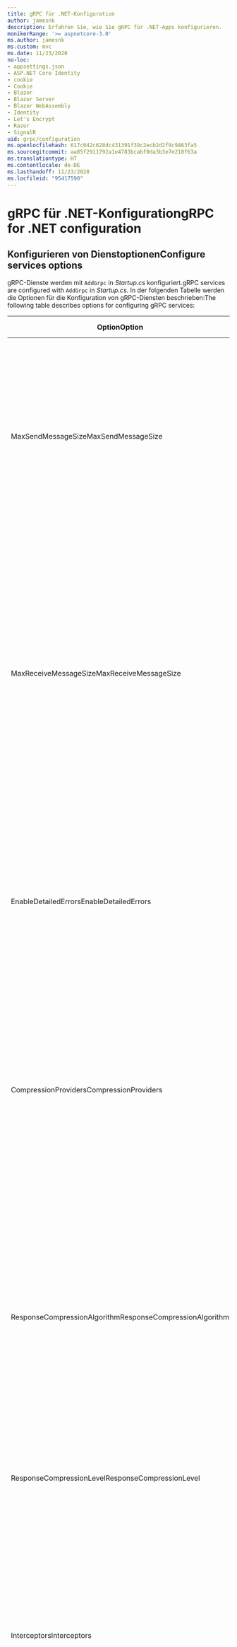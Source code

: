 ```yaml
---
title: gRPC für .NET-Konfiguration
author: jamesnk
description: Erfahren Sie, wie Sie gRPC für .NET-Apps konfigurieren.
monikerRange: '>= aspnetcore-3.0'
ms.author: jamesnk
ms.custom: mvc
ms.date: 11/23/2020
no-loc:
- appsettings.json
- ASP.NET Core Identity
- cookie
- Cookie
- Blazor
- Blazor Server
- Blazor WebAssembly
- Identity
- Let's Encrypt
- Razor
- SignalR
uid: grpc/configuration
ms.openlocfilehash: 617c042c628dc431391f39c2ecb2d2f9c9463fa5
ms.sourcegitcommit: aa85f2911792a1e4783bcabf0da3b3e7e218f63a
ms.translationtype: HT
ms.contentlocale: de-DE
ms.lasthandoff: 11/23/2020
ms.locfileid: "95417590"
---
```

# <a name="grpc-for-net-configuration"></a><span data-ttu-id="b792c-103">gRPC für .NET-Konfiguration</span><span class="sxs-lookup"><span data-stu-id="b792c-103">gRPC for .NET configuration</span></span>

## <a name="configure-services-options"></a><span data-ttu-id="b792c-104">Konfigurieren von Dienstoptionen</span><span class="sxs-lookup"><span data-stu-id="b792c-104">Configure services options</span></span>

<span data-ttu-id="b792c-105">gRPC-Dienste werden mit `AddGrpc` in *Startup.cs* konfiguriert.</span><span class="sxs-lookup"><span data-stu-id="b792c-105">gRPC services are configured with `AddGrpc` in *Startup.cs*.</span></span> <span data-ttu-id="b792c-106">In der folgenden Tabelle werden die Optionen für die Konfiguration von gRPC-Diensten beschrieben:</span><span class="sxs-lookup"><span data-stu-id="b792c-106">The following table describes options for configuring gRPC services:</span></span>

| <span data-ttu-id="b792c-107">Option</span><span class="sxs-lookup"><span data-stu-id="b792c-107">Option</span></span> | <span data-ttu-id="b792c-108">Standardwert</span><span class="sxs-lookup"><span data-stu-id="b792c-108">Default Value</span></span> | <span data-ttu-id="b792c-109">Beschreibung</span><span class="sxs-lookup"><span data-stu-id="b792c-109">Description</span></span> |
| ------ | ------------- | ----------- |
| <span data-ttu-id="b792c-110">MaxSendMessageSize</span><span class="sxs-lookup"><span data-stu-id="b792c-110">MaxSendMessageSize</span></span> | `null` | <span data-ttu-id="b792c-111">Die maximale Nachrichtengröße in Bytes, die vom Server gesendet werden kann.</span><span class="sxs-lookup"><span data-stu-id="b792c-111">The maximum message size in bytes that can be sent from the server.</span></span> <span data-ttu-id="b792c-112">Der Versuch, eine Nachricht zu senden, die die konfigurierte maximale Nachrichtengröße überschreitet, führt zu einer Ausnahme.</span><span class="sxs-lookup"><span data-stu-id="b792c-112">Attempting to send a message that exceeds the configured maximum message size results in an exception.</span></span> <span data-ttu-id="b792c-113">Wenn dieser Wert auf `null` festgelegt wird, ist die Größe der Nachricht unbegrenzt.</span><span class="sxs-lookup"><span data-stu-id="b792c-113">When set to `null`, the message size is unlimited.</span></span> |
| <span data-ttu-id="b792c-114">MaxReceiveMessageSize</span><span class="sxs-lookup"><span data-stu-id="b792c-114">MaxReceiveMessageSize</span></span> | <span data-ttu-id="b792c-115">4 MB</span><span class="sxs-lookup"><span data-stu-id="b792c-115">4 MB</span></span> | <span data-ttu-id="b792c-116">Die maximale Nachrichtengröße in Bytes, die vom Server empfangen werden kann.</span><span class="sxs-lookup"><span data-stu-id="b792c-116">The maximum message size in bytes that can be received by the server.</span></span> <span data-ttu-id="b792c-117">Wenn der Server eine Nachricht erhält, die diesen Grenzwert überschreitet, wird eine Ausnahme ausgelöst.</span><span class="sxs-lookup"><span data-stu-id="b792c-117">If the server receives a message that exceeds this limit, it throws an exception.</span></span> <span data-ttu-id="b792c-118">Eine Erhöhung dieses Werts ermöglicht es dem Server, größere Nachrichten zu empfangen, kann sich jedoch negativ auf den Arbeitsspeicherverbrauch auswirken.</span><span class="sxs-lookup"><span data-stu-id="b792c-118">Increasing this value allows the server to receive larger messages, but can negatively impact memory consumption.</span></span> <span data-ttu-id="b792c-119">Wenn dieser Wert auf `null` festgelegt wird, ist die Größe der Nachricht unbegrenzt.</span><span class="sxs-lookup"><span data-stu-id="b792c-119">When set to `null`, the message size is unlimited.</span></span> |
| <span data-ttu-id="b792c-120">EnableDetailedErrors</span><span class="sxs-lookup"><span data-stu-id="b792c-120">EnableDetailedErrors</span></span> | `false` | <span data-ttu-id="b792c-121">Bei `true` werden detaillierte Ausnahmemeldungen an Clients zurückgegeben, wenn eine Ausnahme in einer Dienstmethode ausgelöst wird.</span><span class="sxs-lookup"><span data-stu-id="b792c-121">If `true`, detailed exception messages are returned to clients when an exception is thrown in a service method.</span></span> <span data-ttu-id="b792c-122">Der Standardwert ist `false`.</span><span class="sxs-lookup"><span data-stu-id="b792c-122">The default is `false`.</span></span> <span data-ttu-id="b792c-123">Das Festlegen von `EnableDetailedErrors` auf `true` kann zum Verlust von vertraulichen Informationen führen.</span><span class="sxs-lookup"><span data-stu-id="b792c-123">Setting `EnableDetailedErrors` to `true` can leak sensitive information.</span></span> |
| <span data-ttu-id="b792c-124">CompressionProviders</span><span class="sxs-lookup"><span data-stu-id="b792c-124">CompressionProviders</span></span> | <span data-ttu-id="b792c-125">gzip</span><span class="sxs-lookup"><span data-stu-id="b792c-125">gzip</span></span> | <span data-ttu-id="b792c-126">Eine Sammlung von Komprimierungsanbietern, die zum Komprimieren und Dekomprimieren von Nachrichten verwendet werden.</span><span class="sxs-lookup"><span data-stu-id="b792c-126">A collection of compression providers used to compress and decompress messages.</span></span> <span data-ttu-id="b792c-127">Es können benutzerdefinierte Komprimierungsanbieter erstellt und der Sammlung hinzugefügt werden.</span><span class="sxs-lookup"><span data-stu-id="b792c-127">Custom compression providers can be created and added to the collection.</span></span> <span data-ttu-id="b792c-128">Die standardmäßig konfigurierten Anbieter unterstützen die **gzip**-Komprimierung.</span><span class="sxs-lookup"><span data-stu-id="b792c-128">The default configured providers support **gzip** compression.</span></span> |
| <span data-ttu-id="b792c-129"><span style="word-break:normal;word-wrap:normal">ResponseCompressionAlgorithm</span></span><span class="sxs-lookup"><span data-stu-id="b792c-129"><span style="word-break:normal;word-wrap:normal">ResponseCompressionAlgorithm</span></span></span> | `null` | <span data-ttu-id="b792c-130">Der Komprimierungsalgorithmus, der zur Komprimierung der vom Server gesendeten Nachrichten verwendet wird.</span><span class="sxs-lookup"><span data-stu-id="b792c-130">The compression algorithm used to compress messages sent from the server.</span></span> <span data-ttu-id="b792c-131">Der Algorithmus muss mit einem Komprimierungsanbieter in `CompressionProviders` übereinstimmen.</span><span class="sxs-lookup"><span data-stu-id="b792c-131">The algorithm must match a compression provider in `CompressionProviders`.</span></span> <span data-ttu-id="b792c-132">Damit der Algorithmus eine Antwort komprimieren kann, muss der Client angeben, dass er den Algorithmus unterstützt, indem er ihn im **grpc-accept-encoding**-Header sendet.</span><span class="sxs-lookup"><span data-stu-id="b792c-132">For the algorithm to compress a response, the client must indicate it supports the algorithm by sending it in the **grpc-accept-encoding** header.</span></span> |
| <span data-ttu-id="b792c-133">ResponseCompressionLevel</span><span class="sxs-lookup"><span data-stu-id="b792c-133">ResponseCompressionLevel</span></span> | `null` | <span data-ttu-id="b792c-134">Die Komprimierungsstufe, die zur Komprimierung der vom Server gesendeten Nachrichten verwendet wird.</span><span class="sxs-lookup"><span data-stu-id="b792c-134">The compress level used to compress messages sent from the server.</span></span> |
| <span data-ttu-id="b792c-135">Interceptors</span><span class="sxs-lookup"><span data-stu-id="b792c-135">Interceptors</span></span> | <span data-ttu-id="b792c-136">Keine</span><span class="sxs-lookup"><span data-stu-id="b792c-136">None</span></span> | <span data-ttu-id="b792c-137">Eine Sammlung von Interceptors, die bei jedem gRPC-Aufruf ausgeführt werden.</span><span class="sxs-lookup"><span data-stu-id="b792c-137">A collection of interceptors that are run with each gRPC call.</span></span> <span data-ttu-id="b792c-138">Interceptors werden in der Reihenfolge ausgeführt, in der sie registriert sind.</span><span class="sxs-lookup"><span data-stu-id="b792c-138">Interceptors are run in the order they are registered.</span></span> <span data-ttu-id="b792c-139">Global konfigurierte Interceptors werden vor Interceptors ausgeführt, die für einen einzelnen Dienst konfiguriert sind.</span><span class="sxs-lookup"><span data-stu-id="b792c-139">Globally configured interceptors are run before interceptors configured for a single service.</span></span> <span data-ttu-id="b792c-140">Weitere Informationen über gRPC-Interceptors finden Sie unter [gRPC-Interceptors im Vergleich zur Middleware](xref:grpc/migration#grpc-interceptors-vs-middleware).</span><span class="sxs-lookup"><span data-stu-id="b792c-140">For more information about gRPC interceptors, see [gRPC Interceptors vs. Middleware](xref:grpc/migration#grpc-interceptors-vs-middleware).</span></span> |
| <span data-ttu-id="b792c-141">IgnoreUnknownServices</span><span class="sxs-lookup"><span data-stu-id="b792c-141">IgnoreUnknownServices</span></span> | `false` | <span data-ttu-id="b792c-142">Bei `true` geben Aufrufe unbekannter Dienste und Methoden nicht den Status **UNIMPLEMENTED** zurück, und die Anforderung wird an die nächste registrierte Middleware in ASP.NET Core übergeben.</span><span class="sxs-lookup"><span data-stu-id="b792c-142">If `true`, calls to unknown services and methods don't return an **UNIMPLEMENTED** status, and the request passes to the next registered middleware in ASP.NET Core.</span></span> |

<span data-ttu-id="b792c-143">Optionen können für alle Dienste konfiguriert werden, indem ein Optionsdelegat für den `AddGrpc`-Aufruf in `Startup.ConfigureServices` bereitgestellt wird:</span><span class="sxs-lookup"><span data-stu-id="b792c-143">Options can be configured for all services by providing an options delegate to the `AddGrpc` call in `Startup.ConfigureServices`:</span></span>

[!code-csharp[](~/grpc/configuration/sample/GrcpService/Startup.cs?name=snippet)]

<span data-ttu-id="b792c-144">Optionen für einen einzelnen Dienst haben Vorrang vor den globalen Optionen in `AddGrpc` und können mit `AddServiceOptions<TService>` konfiguriert werden:</span><span class="sxs-lookup"><span data-stu-id="b792c-144">Options for a single service override the global options provided in `AddGrpc` and can be configured using `AddServiceOptions<TService>`:</span></span>

[!code-csharp[](~/grpc/configuration/sample/GrcpService/Startup2.cs?name=snippet)]

## <a name="configure-client-options"></a><span data-ttu-id="b792c-145">Konfigurieren von Clientoptionen</span><span class="sxs-lookup"><span data-stu-id="b792c-145">Configure client options</span></span>

<span data-ttu-id="b792c-146">Die gRPC-Clientkonfiguration ist auf `GrpcChannelOptions` festgelegt.</span><span class="sxs-lookup"><span data-stu-id="b792c-146">gRPC client configuration is set on `GrpcChannelOptions`.</span></span> <span data-ttu-id="b792c-147">In der folgenden Tabelle werden die Optionen für die Konfiguration von gRPC-Kanälen beschrieben:</span><span class="sxs-lookup"><span data-stu-id="b792c-147">The following table describes options for configuring gRPC channels:</span></span>

| <span data-ttu-id="b792c-148">Option</span><span class="sxs-lookup"><span data-stu-id="b792c-148">Option</span></span> | <span data-ttu-id="b792c-149">Standardwert</span><span class="sxs-lookup"><span data-stu-id="b792c-149">Default Value</span></span> | <span data-ttu-id="b792c-150">Beschreibung</span><span class="sxs-lookup"><span data-stu-id="b792c-150">Description</span></span> |
| ------ | ------------- | ----------- |
| <span data-ttu-id="b792c-151">HttpHandler</span><span class="sxs-lookup"><span data-stu-id="b792c-151">HttpHandler</span></span> | <span data-ttu-id="b792c-152">Neue Instanz</span><span class="sxs-lookup"><span data-stu-id="b792c-152">New instance</span></span> | <span data-ttu-id="b792c-153">Der `HttpMessageHandler` wird für gRPC-Aufrufe verwendet.</span><span class="sxs-lookup"><span data-stu-id="b792c-153">The `HttpMessageHandler` used to make gRPC calls.</span></span> <span data-ttu-id="b792c-154">Ein Client kann so eingestellt werden, dass er einen benutzerdefinierten `HttpClientHandler` konfiguriert oder der HTTP-Pipeline zusätzliche Handler für gRPC-Aufrufe hinzufügt.</span><span class="sxs-lookup"><span data-stu-id="b792c-154">A client can be set to configure a custom `HttpClientHandler` or add additional handlers to the HTTP pipeline for gRPC calls.</span></span> <span data-ttu-id="b792c-155">Wenn kein `HttpMessageHandler` angegeben ist, wird eine neue `HttpClientHandler`-Instanz für den Kanal mit automatischer Entfernung erstellt.</span><span class="sxs-lookup"><span data-stu-id="b792c-155">If no `HttpMessageHandler` is specified, a new `HttpClientHandler` instance is created for the channel with automatic disposal.</span></span> |
| <span data-ttu-id="b792c-156">HttpClient</span><span class="sxs-lookup"><span data-stu-id="b792c-156">HttpClient</span></span> | `null` | <span data-ttu-id="b792c-157">Der `HttpClient` wird für gRPC-Aufrufe verwendet.</span><span class="sxs-lookup"><span data-stu-id="b792c-157">The `HttpClient` used to make gRPC calls.</span></span> <span data-ttu-id="b792c-158">Diese Einstellung ist eine Alternative zum `HttpHandler`.</span><span class="sxs-lookup"><span data-stu-id="b792c-158">This setting is an alternative to `HttpHandler`.</span></span> |
| <span data-ttu-id="b792c-159">DisposeHttpClient</span><span class="sxs-lookup"><span data-stu-id="b792c-159">DisposeHttpClient</span></span> | `false` | <span data-ttu-id="b792c-160">Wenn diese Option auf `true` festgelegt und ein `HttpMessageHandler` oder `HttpClient` angegeben ist, wird entweder der `HttpHandler` oder `HttpClient` entfernt, wenn der `GrpcChannel` entfernt wird.</span><span class="sxs-lookup"><span data-stu-id="b792c-160">If set to `true` and an `HttpMessageHandler` or `HttpClient` is specified, then either the `HttpHandler` or `HttpClient`, respectively, is disposed when the `GrpcChannel` is disposed.</span></span> |
| <span data-ttu-id="b792c-161">LoggerFactory</span><span class="sxs-lookup"><span data-stu-id="b792c-161">LoggerFactory</span></span> | `null` | <span data-ttu-id="b792c-162">Die `LoggerFactory`, die vom Client zur Protokollierung von Informationen über gRPC-Aufrufe verwendet wird.</span><span class="sxs-lookup"><span data-stu-id="b792c-162">The `LoggerFactory` used by the client to log information about gRPC calls.</span></span> <span data-ttu-id="b792c-163">Eine `LoggerFactory`-Instanz kann aus der Abhängigkeitsinjektion aufgelöst oder mit `LoggerFactory.Create` erstellt werden.</span><span class="sxs-lookup"><span data-stu-id="b792c-163">A `LoggerFactory` instance can be resolved from dependency injection or created using `LoggerFactory.Create`.</span></span> <span data-ttu-id="b792c-164">Beispiele für die Konfiguration der Protokollierung finden Sie unter <xref:grpc/diagnostics#grpc-client-logging>.</span><span class="sxs-lookup"><span data-stu-id="b792c-164">For examples of configuring logging, see <xref:grpc/diagnostics#grpc-client-logging>.</span></span> |
| <span data-ttu-id="b792c-165">MaxSendMessageSize</span><span class="sxs-lookup"><span data-stu-id="b792c-165">MaxSendMessageSize</span></span> | `null` | <span data-ttu-id="b792c-166">Die maximale Nachrichtengröße in Bytes, die vom Client gesendet werden kann.</span><span class="sxs-lookup"><span data-stu-id="b792c-166">The maximum message size in bytes that can be sent from the client.</span></span> <span data-ttu-id="b792c-167">Der Versuch, eine Nachricht zu senden, die die konfigurierte maximale Nachrichtengröße überschreitet, führt zu einer Ausnahme.</span><span class="sxs-lookup"><span data-stu-id="b792c-167">Attempting to send a message that exceeds the configured maximum message size results in an exception.</span></span> <span data-ttu-id="b792c-168">Wenn dieser Wert auf `null` festgelegt wird, ist die Größe der Nachricht unbegrenzt.</span><span class="sxs-lookup"><span data-stu-id="b792c-168">When set to `null`, the message size is unlimited.</span></span> |
| <span data-ttu-id="b792c-169"><span style="word-break:normal;word-wrap:normal">MaxReceiveMessageSize</span></span><span class="sxs-lookup"><span data-stu-id="b792c-169"><span style="word-break:normal;word-wrap:normal">MaxReceiveMessageSize</span></span></span> | <span data-ttu-id="b792c-170">4 MB</span><span class="sxs-lookup"><span data-stu-id="b792c-170">4 MB</span></span> | <span data-ttu-id="b792c-171">Die maximale Nachrichtengröße in Bytes, die vom Client empfangen werden kann.</span><span class="sxs-lookup"><span data-stu-id="b792c-171">The maximum message size in bytes that can be received by the client.</span></span> <span data-ttu-id="b792c-172">Wenn der Client eine Nachricht erhält, die diesen Grenzwert überschreitet, wird eine Ausnahme ausgelöst.</span><span class="sxs-lookup"><span data-stu-id="b792c-172">If the client receives a message that exceeds this limit, it throws an exception.</span></span> <span data-ttu-id="b792c-173">Eine Erhöhung dieses Werts ermöglicht es dem Client, größere Nachrichten zu empfangen, kann sich jedoch negativ auf den Arbeitsspeicherverbrauch auswirken.</span><span class="sxs-lookup"><span data-stu-id="b792c-173">Increasing this value allows the client to receive larger messages, but can negatively impact memory consumption.</span></span> <span data-ttu-id="b792c-174">Wenn dieser Wert auf `null` festgelegt wird, ist die Größe der Nachricht unbegrenzt.</span><span class="sxs-lookup"><span data-stu-id="b792c-174">When set to `null`, the message size is unlimited.</span></span> |
| <span data-ttu-id="b792c-175">Anmeldeinformationen</span><span class="sxs-lookup"><span data-stu-id="b792c-175">Credentials</span></span> | `null` | <span data-ttu-id="b792c-176">Eine `ChannelCredentials`-Instanz.</span><span class="sxs-lookup"><span data-stu-id="b792c-176">A `ChannelCredentials` instance.</span></span> <span data-ttu-id="b792c-177">Anmeldeinformationen werden verwendet, um Authentifizierungsmetadaten zu gRPC-Aufrufen hinzuzufügen.</span><span class="sxs-lookup"><span data-stu-id="b792c-177">Credentials are used to add authentication metadata to gRPC calls.</span></span> |
| <span data-ttu-id="b792c-178">CompressionProviders</span><span class="sxs-lookup"><span data-stu-id="b792c-178">CompressionProviders</span></span> | <span data-ttu-id="b792c-179">gzip</span><span class="sxs-lookup"><span data-stu-id="b792c-179">gzip</span></span> | <span data-ttu-id="b792c-180">Eine Sammlung von Komprimierungsanbietern, die zum Komprimieren und Dekomprimieren von Nachrichten verwendet werden.</span><span class="sxs-lookup"><span data-stu-id="b792c-180">A collection of compression providers used to compress and decompress messages.</span></span> <span data-ttu-id="b792c-181">Es können benutzerdefinierte Komprimierungsanbieter erstellt und der Sammlung hinzugefügt werden.</span><span class="sxs-lookup"><span data-stu-id="b792c-181">Custom compression providers can be created and added to the collection.</span></span> <span data-ttu-id="b792c-182">Die standardmäßig konfigurierten Anbieter unterstützen die **gzip**-Komprimierung.</span><span class="sxs-lookup"><span data-stu-id="b792c-182">The default configured providers support **gzip** compression.</span></span> |
| <span data-ttu-id="b792c-183">ThrowOperationCanceledOnCancellation</span><span class="sxs-lookup"><span data-stu-id="b792c-183">ThrowOperationCanceledOnCancellation</span></span> | `false` | <span data-ttu-id="b792c-184">Wenn dieser Wert auf `true` festgelegt ist, wird <xref:System.OperationCanceledException> ausgelöst, wenn ein Aufruf abgebrochen oder seine Frist überschritten wird.</span><span class="sxs-lookup"><span data-stu-id="b792c-184">If set to `true`, clients throw <xref:System.OperationCanceledException> when a call is canceled or its deadline is exceeded.</span></span> |

<span data-ttu-id="b792c-185">Der folgende Code</span><span class="sxs-lookup"><span data-stu-id="b792c-185">The following code:</span></span>

* <span data-ttu-id="b792c-186">Legt die maximale Größe der Nachricht zum Senden und Empfangen für den Kanal fest.</span><span class="sxs-lookup"><span data-stu-id="b792c-186">Sets the maximum send and receive message size on the channel.</span></span>
* <span data-ttu-id="b792c-187">Erstellt einen Client.</span><span class="sxs-lookup"><span data-stu-id="b792c-187">Creates a client.</span></span>

[!code-csharp[](~/grpc/configuration/sample/Program.cs?name=snippet&highlight=3-8)]

[!INCLUDE[](~/includes/gRPCazure.md)]

## <a name="additional-resources"></a><span data-ttu-id="b792c-188">Zusätzliche Ressourcen</span><span class="sxs-lookup"><span data-stu-id="b792c-188">Additional resources</span></span>

* <xref:grpc/aspnetcore>
* <xref:grpc/client>
* <xref:grpc/diagnostics>
* <xref:tutorials/grpc/grpc-start>
